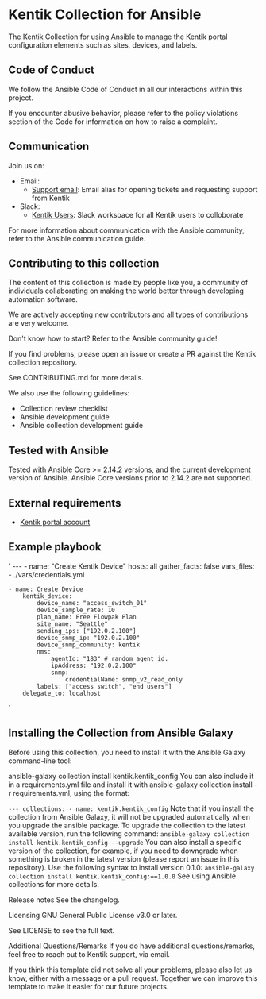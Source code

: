 # Kentik Collection for Ansible
The Kentik Collection for using Ansible to manage the Kentik portal configuration elements such as sites, devices, and labels. 

## Code of Conduct
We follow the Ansible Code of Conduct in all our interactions within this project.

If you encounter abusive behavior, please refer to the policy violations section of the Code for information on how to raise a complaint.

## Communication
Join us on:

- Email: 
    - [Support email](support@kentik.com): Email alias for opening tickets and requesting support from Kentik
- Slack: 
    - [Kentik Users](https://www.kentik.com/go/offer/kentik-community-slack-signup/): Slack workspace for all Kentik users to colloborate

For more information about communication with the Ansible community, refer to the Ansible communication guide.

## Contributing to this collection
The content of this collection is made by people like you, a community of individuals collaborating on making the world better through developing automation software.

We are actively accepting new contributors and all types of contributions are very welcome.

Don't know how to start? Refer to the Ansible community guide!

If you find problems, please open an issue or create a PR against the Kentik collection repository.

See CONTRIBUTING.md for more details.

We also use the following guidelines:
- Collection review checklist
- Ansible development guide
- Ansible collection development guide

## Tested with Ansible
Tested with Ansible Core >= 2.14.2 versions, and the current development version of Ansible. Ansible Core versions prior to 2.14.2 are not supported.

## External requirements
- [Kentik portal account](https://portal.kentik/com)

## Example playbook
'
    ---
    - name: "Create Kentik Device"
    hosts: all
    gather_facts: false
    vars_files:
        - ./vars/credentials.yml

    - name: Create Device
        kentik_device:
            device_name: "access_switch_01"
            device_sample_rate: 10
            plan_name: Free Flowpak Plan
            site_name: "Seattle"
            sending_ips: ["192.0.2.100"]
            device_snmp_ip: "192.0.2.100"
            device_snmp_community: kentik
            nms:
                agentId: "183" # random agent id.
                ipAddress: "192.0.2.100"
                snmp:
                    credentialName: snmp_v2_read_only
            labels: ["access switch", "end users"]
        delegate_to: localhost
`
## Installing the Collection from Ansible Galaxy
Before using this collection, you need to install it with the Ansible Galaxy command-line tool:

ansible-galaxy collection install kentik.kentik_config
You can also include it in a requirements.yml file and install it with ansible-galaxy collection install -r requirements.yml, using the format:

`
    ---
    collections:
    - name: kentik.kentik_config
`
Note that if you install the collection from Ansible Galaxy, it will not be upgraded automatically when you upgrade the ansible package. To upgrade the collection to the latest available version, run the following command:
`
    ansible-galaxy collection install kentik.kentik_config --upgrade
`
You can also install a specific version of the collection, for example, if you need to downgrade when something is broken in the latest version (please report an issue in this repository). Use the following syntax to install version 0.1.0:
`
    ansible-galaxy collection install kentik.kentik_config:==1.0.0
`
See using Ansible collections for more details.

Release notes
See the changelog.

Licensing
GNU General Public License v3.0 or later.

See LICENSE to see the full text.

Additional Questions/Remarks
If you do have additional questions/remarks, feel free to reach out to Kentik support, via email.

If you think this template did not solve all your problems, please also let us know, either with a message or a pull request. Together we can improve this template to make it easier for our future projects.